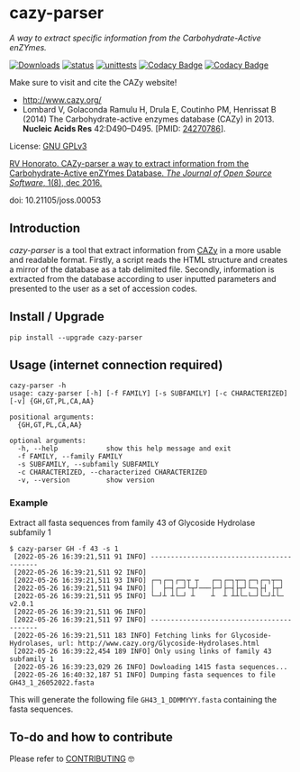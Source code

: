 # cazy-parser

_A way to extract specific information from the Carbohydrate-Active enZYmes._

[![Downloads](https://pepy.tech/badge/cazy-parser)](https://pepy.tech/project/cazy-parser)
[![status](http://joss.theoj.org/papers/f709afe5d720fc6eee82fca277942a46/status.svg)](http://joss.theoj.org/papers/f709afe5d720fc6eee82fca277942a46)
[![unittests](https://github.com/rvhonorato/cazy-parser/actions/workflows/unittests.yml/badge.svg?branch=main)](https://github.com/rvhonorato/cazy-parser/actions/workflows/unittests.yml)
[![Codacy Badge](https://app.codacy.com/project/badge/Grade/33f087332ec24da689268a13d2f4ca23)](https://www.codacy.com/gh/rvhonorato/cazy-parser/dashboard?utm_source=github.com&utm_medium=referral&utm_content=rvhonorato/cazy-parser&utm_campaign=Badge_Grade)
[![Codacy Badge](https://app.codacy.com/project/badge/Coverage/33f087332ec24da689268a13d2f4ca23)](https://www.codacy.com/gh/rvhonorato/cazy-parser/dashboard?utm_source=github.com&utm_medium=referral&utm_content=rvhonorato/cazy-parser&utm_campaign=Badge_Coverage)

Make sure to visit and cite the CAZy website!

- http://www.cazy.org/
- Lombard V, Golaconda Ramulu H, Drula E, Coutinho PM, Henrissat B (2014) The Carbohydrate-active enzymes database (CAZy) in 2013. **Nucleic Acids Res** 42:D490–D495. [PMID: [24270786](http://www.ncbi.nlm.nih.gov/sites/entrez?db=pubmed&cmd=search&term=24270786)].

License: [GNU GPLv3](https://www.gnu.org/licenses/gpl-3.0.html)

[RV Honorato. CAZy-parser a way to extract information from the Carbohydrate-Active enZYmes Database. _The Journal of Open Source Software_, 1(8), dec 2016.](https://github.com/openjournals/joss-papers/blob/master/joss.00053/10.21105.joss.00053.pdf)

doi: 10.21105/joss.00053

## Introduction

_cazy-parser_ is a tool that extract information from [CAZy](http://www.cazy.org/) in a more usable and readable format. Firstly, a script reads the HTML structure and creates a mirror of the database as a tab delimited file. Secondly, information is extracted from the database according to user inputted parameters and presented to the user as a set of accession codes.

## Install / Upgrade

```text
pip install --upgrade cazy-parser
```

## Usage (internet connection required)

```text
cazy-parser -h
usage: cazy-parser [-h] [-f FAMILY] [-s SUBFAMILY] [-c CHARACTERIZED] [-v] {GH,GT,PL,CA,AA}

positional arguments:
  {GH,GT,PL,CA,AA}

optional arguments:
  -h, --help            show this help message and exit
  -f FAMILY, --family FAMILY
  -s SUBFAMILY, --subfamily SUBFAMILY
  -c CHARACTERIZED, --characterized CHARACTERIZED
  -v, --version         show version
```

### Example

Extract all fasta sequences from family 43 of Glycoside Hydrolase subfamily 1

```text
$ cazy-parser GH -f 43 -s 1
 [2022-05-26 16:39:21,511 91 INFO] ------------------------------------------
 [2022-05-26 16:39:21,511 92 INFO]
 [2022-05-26 16:39:21,511 93 INFO] ┌─┐┌─┐┌─┐┬ ┬   ┌─┐┌─┐┬─┐┌─┐┌─┐┬─┐
 [2022-05-26 16:39:21,511 94 INFO] │  ├─┤┌─┘└┬┘───├─┘├─┤├┬┘└─┐├┤ ├┬┘
 [2022-05-26 16:39:21,511 95 INFO] └─┘┴ ┴└─┘ ┴    ┴  ┴ ┴┴└─└─┘└─┘┴└─ v2.0.1
 [2022-05-26 16:39:21,511 96 INFO]
 [2022-05-26 16:39:21,511 97 INFO] ------------------------------------------
 [2022-05-26 16:39:21,511 183 INFO] Fetching links for Glycoside-Hydrolases, url: http://www.cazy.org/Glycoside-Hydrolases.html
 [2022-05-26 16:39:22,454 189 INFO] Only using links of family 43 subfamily 1
 [2022-05-26 16:39:23,029 26 INFO] Dowloading 1415 fasta sequences...
 [2022-05-26 16:40:32,187 51 INFO] Dumping fasta sequences to file GH43_1_26052022.fasta
```

This will generate the following file `GH43_1_DDMMYYY.fasta` containing the fasta sequences.

## To-do and how to contribute

Please refer to [CONTRIBUTING](CONTRIBUTING.md) 🤓
